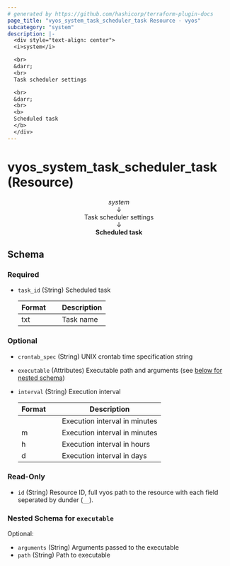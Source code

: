 ```yaml
---
# generated by https://github.com/hashicorp/terraform-plugin-docs
page_title: "vyos_system_task_scheduler_task Resource - vyos"
subcategory: "system"
description: |-
  <div style="text-align: center">
  <i>system</i>

  <br>
  &darr;
  <br>
  Task scheduler settings

  <br>
  &darr;
  <br>
  <b>
  Scheduled task
  </b>
  </div>
---
```


# vyos_system_task_scheduler_task (Resource)

<div style="text-align: center">
<i>system</i>

<br>
&darr;
<br>
Task scheduler settings

<br>
&darr;
<br>
<b>
Scheduled task
</b>
</div>



<!-- schema generated by tfplugindocs -->
## Schema

### Required

- `task_id` (String) Scheduled task

    |  Format &emsp; | Description  |
    |----------|---------------|
    |  txt  &emsp; |  Task name  |

### Optional

- `crontab_spec` (String) UNIX crontab time specification string
- `executable` (Attributes) Executable path and arguments (see [below for nested schema](#nestedatt--executable))
- `interval` (String) Execution interval

    |  Format &emsp; | Description  |
    |----------|---------------|
    |  <minutes>  &emsp; |  Execution interval in minutes  |
    |  <minutes>m  &emsp; |  Execution interval in minutes  |
    |  <hours>h  &emsp; |  Execution interval in hours  |
    |  <days>d  &emsp; |  Execution interval in days  |

### Read-Only

- `id` (String) Resource ID, full vyos path to the resource with each field seperated by dunder (`__`).

<a id="nestedatt--executable"></a>
### Nested Schema for `executable`

Optional:

- `arguments` (String) Arguments passed to the executable
- `path` (String) Path to executable
